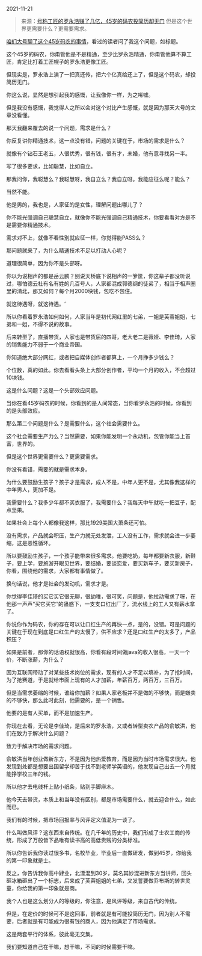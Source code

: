 2021-11-21

> 来源：[号称工匠的罗永浩赚了几亿，45岁的码农投简历却无门](http://mp.weixin.qq.com/s?__biz=MzU3NDc5Nzc0NQ==&mid=2247509884&idx=1&sn=de7ac5c738c8637e9c13d675cc90366d&chksm=fd2e05a2ca598cb4b92571ff197be3a8749861aeca6e1c8c2c5926e2e3b6ce132fcf8e02d2d2&scene=27#wechat_redirect)
> 但是这个世界更需要什么？更需要需求。

[咱们大号聊了这个45岁码农的事情](http://mp.weixin.qq.com/s?__biz=MzU0MjYwNDU2Mw==&mid=2247502393&idx=1&sn=64a185f37e98cceafd45087cafd652bc&chksm=fb1aa645cc6d2f53ce4e62dcdd11f0a5278e4fc82b501c53290fc46e8028a56d56a6f11ef0c7&scene=21#wechat_redirect)，看过的读者问了我这个问题，如标题。  

  

这个45岁的码农，你甭管他是不是精通，至少比罗永浩精通，你甭管他算不算工匠，肯定比打着工匠幌子的罗永浩更像工匠。  

  

但现实是，罗永浩上演了一把真还传，把六个亿真给还上了，但是这个码农，却投简历无门。

  

你这么说，显然是想引起我的感慨，让我像你一样，为之唏嘘。  

  

但是我没有感慨，我觉得人之所以会对这个对比产生感慨，就是因为那天大号的文章没看懂。

  

那天我翻来覆去的说一个问题，需求是什么？  

  

你反复讲你精通技术，这一点没有错，问题的关键在于，市场的需求是什么？  

  

就像有个钻石王老五，人很优秀，很有钱，很有才，未婚，他有意寻找另一半。  

  

写了很多要求，比如聪慧，比如自立。  

  

那我问你，我聪慧么？我聪慧呀，我自立么？我自立呀。我能应征么呢？能么？

  

当然不能。

  

他是男的，我也是，人家征的是女性，理解问题出哪儿了？

  

你不能光强调自己聪慧自立，就像你不能光强调自己精通技术，你要看看对方是不是需要你精通技术。  

  

需求对不上，就像不看性别就应征一样，你觉得能PASS么？  

  

那问题就来了，为什么精通技术不足以打动人心呢？  

  

道理很简单，因为你不是头部呀。

  

你以为说相声的都是岳云鹏？别说天桥底下说相声的一箩筐，你这辈子都没听说过，哪怕德云社有名有姓的几百号人，人家都混成郭德纲的徒弟了，相当于相声圈里的清北，那又如何？每个月2000块钱，包吃不包住。

  

就这待遇呀，就这待遇。‘  

  

所以你看着罗永浩如何如何，人家当年是初代网红里的七弟，一姐是芙蓉姐姐，七弟和一姐，不得不说的故事。

  

后来转型了，直播带货，人家也是带货届的四哥，老大老二是薇娅、李佳琦，人家的销售能力不弱于一个商业帝国。

  

你知道绝大部分网红，或者把自媒体创作者都算上，一个月挣多少钱么？  

  

个位数，真的如此。你去看看头条上大部分创作者，平均一个月的收入，不会超过10块钱。  

  

这是什么问题？这是一个头部效应问题。

  

当你在看45岁码农的时候，你看到的是人间常态，当你看罗永浩的时候，你看到的是头部效应。

  

那么第二个问题是什么？是需要什么，这个社会需要什么。

  

这个社会需要生产力么？当然需要，如果你能发明一个永动机，包管你能当上首富，世界的。

  

但是这个世界更需要什么？更需要需求。  

  

你没有看错，需要的就是需求本身。

  

为什么要鼓励生孩子？孩子才是需求，成人不是，中年人更不是，尤其像我这样的中年男人，更加不是。  

  

我需要什么？我多少年都不买衣服了，我需要什么？我每天中午就吃一把豆子，配点坚果。  

  

如果社会上每个人都像我这样，那比1929美国大萧条还可怕。  

  

没有需求，产品就会积压，生产力就无处发泄，工人没有工作，需求就会进一步萎缩，这是恶性循环。  

  

所以要鼓励生孩子，一个孩子能带来很多需求。他要吃奶，每年都要新衣服，新鞋子，要上学，要旅游开眼见世界，要结婚，要谈恋爱，要买新车子，要买新房子，你看，围绕他的需求，大家都有事情做了。

  

换句话说，他才是社会的发动机，需求才是。

  

你觉得李佳琦的买它买它很无聊，很幼稚，很可笑，问题是，他拉动需求了呀，在他那一声声“买它买它”的蛊惑下，一支支口红出厂了，流水线上的工人又有薪水拿了。

  

你说你作为码农，你的存在可以让口红生产的再快一点，是的，没错。可是问题的关键在于现在到底是口红生产的太慢了，供不应求？还是口红生产的太多了，产品积压？  

  

如果是前者，那你的话语权就很高，你看有段时间做java的收入很高，一天一个价，不断涨薪，为什么？

  

因为互联网带动了对某些技术岗位的需求，现有的人才不足以填补，为了抢时间，为了抢赛道，于是就给市面上现有的人才加薪，年薪百万，两百万，三百万。

  

但是当需求萎缩的时候，谁给你加薪？如果人家老板并不是做的不够快，而是嫌卖的不够快，那么此时此刻，他需要的，是一个销售。

  

他要的是有人买单，而不是加速生产。

  

你现在去看，无论是李佳琦，是后来的罗永浩，又或者转型卖农产品的俞敏洪，他们在致力于解决什么问题？

  

致力于解决市场的需求问题。

  

俞敏洪当年创业做新东方，不是因为他热爱教育，而是因为当时市场需求很大。他发现到处都是想要出国留学却苦于找不到老师学英语的，他发现自己出去一个月就能挣学校三年的钱。

  

所以他才去电线杆上贴小纸条，贴到手脚麻木。

  

他今天去带货，本质上和当年没有区别，都是市场需要什么，就去迎合什么，如此而已。  

  

我们有的时候，把市场回报率与风评定义值混为一谈了。  

  

什么叫做风评？这东西来自传统。在几千年的历史中，我们形成了士农工商的传统，形成了万般皆下品唯有读书高的高低贵贱的分类标准。

  

所以你告诉我你读过很多书，名校毕业，毕业后一直做研发，做到45岁，你给我的第一印象就是士。  

  

反之，你告诉我你高中肄业，北漂混到30岁，莫名其妙混进新东方当讲师，回头砸冰箱砸出了一个标志，后来成了芙蓉姐姐的七弟，又发誓要做乔布斯的转世灵童，你给我的第一印象就是商。  

  

我个人也是这么划分人的等级的，你注意，是风评等级，来自古代的传统。  

  

但是，在定价的时候可不是这回事，前者就是有可能投简历无门，因为别人不需要，后者就是有可能成为很有钱的商人，因为他满足了市场需求。

  

这是两套平行的体系，彼此毫无交集。

  

我们要知道自己在干嘛，想干嘛，不同的时候需要干嘛。

